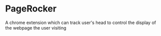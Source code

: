 PageRocker
==========

A chrome extension which can track user's head to control the display of the webpage the user visiting 
